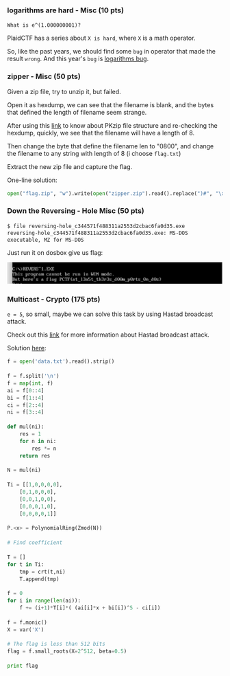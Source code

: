 ### logarithms are hard - Misc (10 pts)
```
What is e^(1.000000001)? 
```

PlaidCTF has a series about `X is hard`, where `X` is a math operator.

So, like the past years, we should find some `bug` in operator that made the result `wrong`. And this year's `bug` is [logarithms bug](http://www.datamath.org/Story/LogarithmBug.htm).


### zipper - Misc (50 pts)

Given a zip file, try to unzip it, but failed.

Open it as hexdump, we can see that the filename is blank, and the bytes that defined the length of filename seem strange.

After using this [link](https://users.cs.jmu.edu/buchhofp/forensics/formats/pkzip.html) to know about PKzip file structure and re-checking the hexdump, quickly, we see that the filename will have a length of 8.

Then change the byte that define the filename len to "0800", and change the filename to any string with length of 8 (i choose `flag.txt`)

Extract the new zip file and capture the flag.

One-line solution:

```python
open("flag.zip", "w").write(open("zipper.zip").read().replace(")#", "\x08\x00").replace("\x00"*8+"\x55\x54", "flag.txtUT"))
```

### Down the Reversing - Hole Misc (50 pts)

```
$ file reversing-hole_c344571f488311a2553d2cbac6fa0d35.exe
reversing-hole_c344571f488311a2553d2cbac6fa0d35.exe: MS-DOS executable, MZ for MS-DOS
```

Just run it on dosbox give us flag: 

![](https://github.com/quandqn/quandqn.github.io/blob/master/images/2017/plaidctf/screen-shot-2017-04-24-at-2.16.31-AM.png)

### Multicast - Crypto (175 pts)

`e = 5`, so small, maybe we can solve this task by using Hastad broadcast attack.

Check out this [link](https://www.wikiwand.com/en/Coppersmith%27s_attack#/Generalizations) for more information about Hastad broadcast attack.

Solution [here](https://gist.github.com/quandqn/17ccdfde1dbfdcfe935600789121efc1):

```python
f = open('data.txt').read().strip() 

f = f.split('\n')
f = map(int, f)
ai = f[0::4]
bi = f[1::4]
ci = f[2::4]
ni = f[3::4]

def mul(ni):
	res = 1 
	for n in ni:
		res *= n
	return res 

N = mul(ni)

Ti = [[1,0,0,0,0], 
	[0,1,0,0,0],
	[0,0,1,0,0], 
	[0,0,0,1,0], 
	[0,0,0,0,1]]

P.<x> = PolynomialRing(Zmod(N))

# Find coefficient 

T = [] 
for t in Ti:
	tmp = crt(t,ni)
	T.append(tmp)

f = 0
for i in range(len(ai)):
	f += (i+1)*T[i]*( (ai[i]*x + bi[i])^5 - ci[i])

f = f.monic()
X = var('X')

# The flag is less than 512 bits
flag = f.small_roots(X=2^512, beta=0.5)

print flag
```
